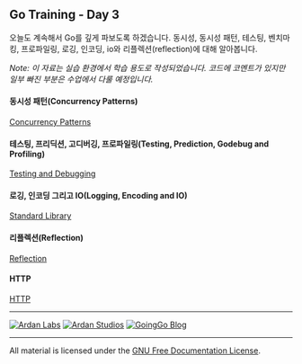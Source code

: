 ## Go Training - Day 3
오늘도 계속해서 Go를 깊게 파보도록 하겠습니다. 동시성, 동시성 패턴, 테스팅, 벤치마킹, 프로파일링, 로깅, 인코딩, io와 리플렉션(reflection)에 대해 알아봅니다.

*Note: 이 자료는 실습 환경에서 학습 용도로 작성되었습니다. 코드에 코멘트가 있지만 일부 빠진 부분은 수업에서 다룰 예정입니다.*

#### 동시성 패턴(Concurrency Patterns)
[Concurrency Patterns](../08-concurrency_patterns/readme.md)

#### 테스팅, 프리딕션, 고디버깅, 프로파일링(Testing, Prediction, Godebug and Profiling)
[Testing and Debugging](../09-testing/readme.md)  

#### 로깅, 인코딩 그리고 IO(Logging, Encoding and IO)
[Standard Library](../10-standard_library/readme.md)

#### 리플렉션(Reflection)
[Reflection](../11-reflection/readme.md)

#### HTTP
[HTTP](../12-http/readme.md)

___
[![Ardan Labs](images/ggt_logo.png)](http://www.ardanlabs.com)
[![Ardan Studios](images/ardan_logo.png)](http://www.ardanstudios.com)
[![GoingGo Blog](images/ggb_logo.png)](http://www.goinggo.net)
___
All material is licensed under the [GNU Free Documentation License](https://github.com/ArdanStudios/gotraining/blob/master/LICENSE).
